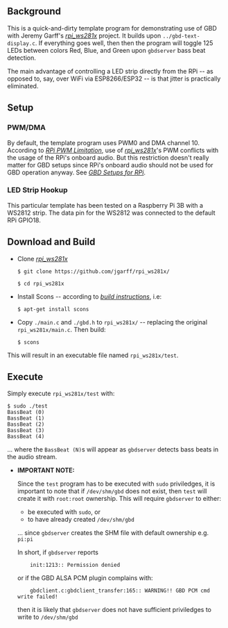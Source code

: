## Background

This is a quick-and-dirty template program for demonstrating use of GBD with Jeremy Garff's [*rpi_ws281x*](https://github.com/jgarff/rpi_ws281x) project. It builds upon `../gbd-text-display.c`. If everything goes well, then then the program will toggle 125 LEDs between colors Red, Blue, and Green upon `gbdserver` bass beat detection.

The main advantage of controlling a LED strip directly from the RPi -- as opposed to, say, over WiFi via ESP8266/ESP32 -- is that jitter is practically eliminated.

## Setup

### PWM/DMA

By default, the template program uses PWM0 and DMA channel 10. According to [*RPi PWM Limitation*](https://github.com/jgarff/rpi_ws281x#pwm), use of [*rpi_ws281x*](https://github.com/jgarff/rpi_ws281x)'s PWM conflicts with the usage of the RPi's onboard audio. But this restriction doesn't really matter for GBD setups since RPi's onboard audio should not be used for GBD operation anyway. See [*GBD Setups for RPi*](https://github.com/generic-beat-detector/GBD/wiki/The-GBD-IoT-Framework#gbd-setups-for-the-raspberry-pi).

### LED Strip Hookup

This particular template has been tested on a Raspberry Pi 3B with a WS2812 strip. The data pin for the WS2812 was connected to the default RPi GPIO18.

## Download and Build

* Clone [*rpi_ws281x*](https://github.com/jgarff/rpi_ws281x) 

      $ git clone https://github.com/jgarff/rpi_ws281x/
		
      $ cd rpi_ws281x

* Install Scons -- according to [*build instructions*](https://github.com/jgarff/rpi_ws281x#build), i.e:
		
      $ apt-get install scons

* Copy `./main.c` and `./gbd.h` to `rpi_ws281x/` -- replacing the original `rpi_ws281x/main.c`. Then build:
	
      $ scons

This will result in an executable file named `rpi_ws281x/test`. 

## Execute

Simply execute `rpi_ws281x/test` with:

	$ sudo ./test 
	BassBeat (0)
	BassBeat (1)
	BassBeat (2)
	BassBeat (3)
	BassBeat (4)

... where the `BassBeat (N)`s will appear as `gbdserver` detects bass beats in the audio stream.


* __IMPORTANT NOTE:__ 

	Since the `test` program has to be executed with `sudo` priviledges, it is important to note that if `/dev/shm/gbd` does not exist, then `test` will create it with `root:root` ownership. This will require `gbdserver` to either:
	* be executed with `sudo`, or 
	* to have already created `/dev/shm/gbd`  
	
	... since `gbdserver` creates the SHM file with default ownership e.g. `pi:pi`

	In short, if `gbdserver` reports

          init:1213:: Permission denied

	or if the GBD ALSA PCM plugin complains with:

          gbdclient.c:gbdclient_transfer:165:: WARNING!! GBD PCM cmd write failed!

	then it is likely that `gbdserver` does not have sufficient priviledges to write to `/dev/shm/gbd`



